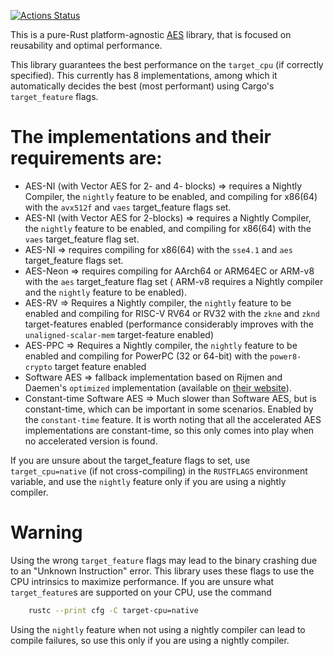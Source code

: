 [![Actions Status](https://github.com/sayantn/aes/actions/workflows/rust.yml/badge.svg)](https://github.com/sayantn/aes/actions)

This is a pure-Rust platform-agnostic [AES](https://nvlpubs.nist.gov/nistpubs/FIPS/NIST.FIPS.197-upd1.pdf) library, that
is focused on reusability and optimal performance.

This library guarantees the best performance on the `target_cpu` (if correctly specified). This currently has 8
implementations, among which it automatically decides the best (most performant) using Cargo's `target_feature` flags.

# The implementations and their requirements are:

- AES-NI (with Vector AES for 2- and 4- blocks) => requires a Nightly Compiler, the `nightly` feature to be enabled, and
  compiling for x86(64) with the `avx512f` and `vaes` target_feature flags set.
- AES-NI (with Vector AES for 2-blocks) => requires a Nightly Compiler, the `nightly` feature to be enabled, and
  compiling for x86(64) with the `vaes` target_feature flag set.
- AES-NI => requires compiling for x86(64) with the `sse4.1` and `aes` target_feature flags set.
- AES-Neon => requires compiling for AArch64 or ARM64EC or ARM-v8 with the `aes` target_feature flag set (
  ARM-v8 requires a Nightly compiler and the `nightly` feature to be enabled).
- AES-RV => Requires a Nightly compiler, the `nightly` feature to be enabled and compiling for RISC-V RV64 or RV32 with
  the `zkne` and `zknd` target-features enabled (performance considerably improves with the `unaligned-scalar-mem`
  target-feature enabled)
- AES-PPC => Requires a Nightly compiler, the `nightly` feature to be enabled and compiling for PowerPC (32 or 64-bit) with 
  the `power8-crypto` target feature enabled
- Software AES => fallback implementation based on Rijmen and Daemen's `optimized` implementation (available
  on [their website](https://web.archive.org/web/20050828204927/http://www.iaik.tu-graz.ac.at/research/krypto/AES/old/%7Erijmen/rijndael/)).
- Constant-time Software AES => Much slower than Software AES, but is constant-time, which can be important in some
  scenarios. Enabled by the `constant-time` feature. It is worth noting that all the accelerated AES implementations are
  constant-time, so this only comes into play when no accelerated version is found.

If you are unsure about the target_feature flags to set, use `target_cpu=native` (if not cross-compiling) in
the `RUSTFLAGS` environment variable, and use the `nightly` feature only if you are using a nightly compiler.

# Warning

Using the wrong `target_feature` flags may lead to the binary crashing due to an "Unknown Instruction" error. This
library uses these flags to use the CPU intrinsics to maximize performance. If you are unsure what `target_feature`s are
supported on your CPU, use the command

````bash
    rustc --print cfg -C target-cpu=native
````

Using the `nightly` feature when not using a nightly compiler can lead to compile failures, so use this only if you
are using a nightly compiler.
